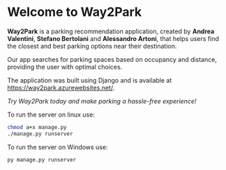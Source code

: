# Welcome to Way2Park

**Way2Park** is a parking recommendation application, created by **Andrea Valentini**, **Stefano Bertolani** and **Alessandro Artoni**, that helps users find the closest and best parking options near their destination.

Our app searches for parking spaces based on occupancy and distance, providing the user with optimal choices.

The application was built using Django and is available at https://way2park.azurewebsites.net/.

*Try Way2Park today and make parking a hassle-free experience!*



To run the server on linux use:

```bash
chmod a+x manage.py
./manage.py runserver
```


To run the server on Windows use:

```bash
py manage.py runserver
```

